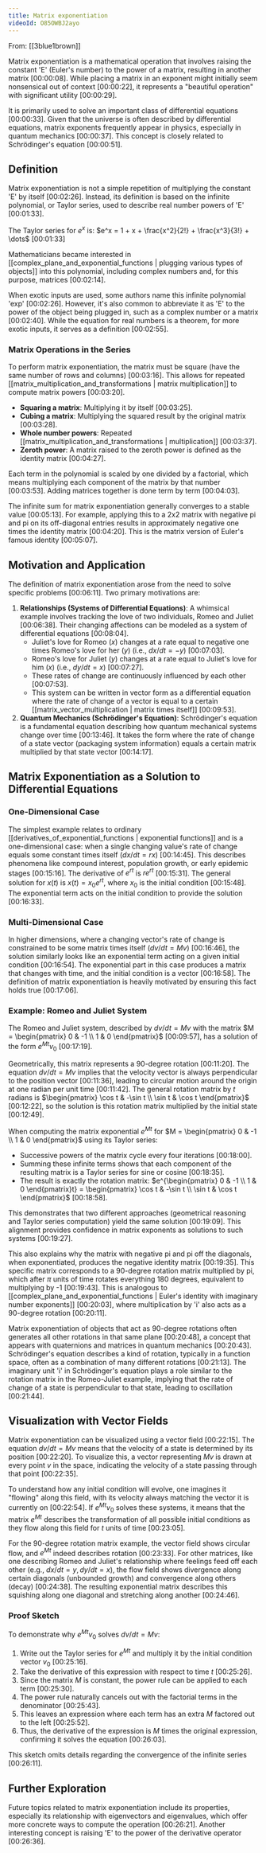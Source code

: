 ```yaml
---
title: Matrix exponentiation
videoId: O85OWBJ2ayo
---
```


From: [[3blue1brown]] <br/> 

Matrix exponentiation is a mathematical operation that involves raising the constant 'E' (Euler's number) to the power of a matrix, resulting in another matrix <a class="yt-timestamp" data-t="00:00:08">[00:00:08]</a>. While placing a matrix in an exponent might initially seem nonsensical out of context <a class="yt-timestamp" data-t="00:00:22">[00:00:22]</a>, it represents a "beautiful operation" with significant utility <a class="yt-timestamp" data-t="00:00:29">[00:00:29]</a>.

It is primarily used to solve an important class of differential equations <a class="yt-timestamp" data-t="00:00:33">[00:00:33]</a>. Given that the universe is often described by differential equations, matrix exponents frequently appear in physics, especially in quantum mechanics <a class="yt-timestamp" data-t="00:00:37">[00:00:37]</a>. This concept is closely related to Schrödinger's equation <a class="yt-timestamp" data-t="00:00:51">[00:00:51]</a>.

## Definition

Matrix exponentiation is not a simple repetition of multiplying the constant 'E' by itself <a class="yt-timestamp" data-t="00:02:26">[00:02:26]</a>. Instead, its definition is based on the infinite polynomial, or Taylor series, used to describe real number powers of 'E' <a class="yt-timestamp" data-t="00:01:33">[00:01:33]</a>.

The Taylor series for $e^x$ is:
$e^x = 1 + x + \frac{x^2}{2!} + \frac{x^3}{3!} + \dots$ <a class="yt-timestamp" data-t="00:01:33">[00:01:33]</a>

Mathematicians became interested in [[complex_plane_and_exponential_functions | plugging various types of objects]] into this polynomial, including complex numbers and, for this purpose, matrices <a class="yt-timestamp" data-t="00:02:14">[00:02:14]</a>.

When exotic inputs are used, some authors name this infinite polynomial 'exp' <a class="yt-timestamp" data-t="00:02:26">[00:02:26]</a>. However, it's also common to abbreviate it as 'E' to the power of the object being plugged in, such as a complex number or a matrix <a class="yt-timestamp" data-t="00:02:40">[00:02:40]</a>. While the equation for real numbers is a theorem, for more exotic inputs, it serves as a definition <a class="yt-timestamp" data-t="00:02:55">[00:02:55]</a>.

### Matrix Operations in the Series

To perform matrix exponentiation, the matrix must be square (have the same number of rows and columns) <a class="yt-timestamp" data-t="00:03:16">[00:03:16]</a>. This allows for repeated [[matrix_multiplication_and_transformations | matrix multiplication]] to compute matrix powers <a class="yt-timestamp" data-t="00:03:20">[00:03:20]</a>.
*   **Squaring a matrix**: Multiplying it by itself <a class="yt-timestamp" data-t="00:03:25">[00:03:25]</a>.
*   **Cubing a matrix**: Multiplying the squared result by the original matrix <a class="yt-timestamp" data-t="00:03:28">[00:03:28]</a>.
*   **Whole number powers**: Repeated [[matrix_multiplication_and_transformations | multiplication]] <a class="yt-timestamp" data-t="00:03:37">[00:03:37]</a>.
*   **Zeroth power**: A matrix raised to the zeroth power is defined as the identity matrix <a class="yt-timestamp" data-t="00:04:27">[00:04:27]</a>.

Each term in the polynomial is scaled by one divided by a factorial, which means multiplying each component of the matrix by that number <a class="yt-timestamp" data-t="00:03:53">[00:03:53]</a>. Adding matrices together is done term by term <a class="yt-timestamp" data-t="00:04:03">[00:04:03]</a>.

The infinite sum for matrix exponentiation generally converges to a stable value <a class="yt-timestamp" data-t="00:05:13">[00:05:13]</a>. For example, applying this to a 2x2 matrix with negative pi and pi on its off-diagonal entries results in approximately negative one times the identity matrix <a class="yt-timestamp" data-t="00:04:20">[00:04:20]</a>. This is the matrix version of Euler's famous identity <a class="yt-timestamp" data-t="00:05:07">[00:05:07]</a>.

## Motivation and Application

The definition of matrix exponentiation arose from the need to solve specific problems <a class="yt-timestamp" data-t="00:06:11">[00:06:11]</a>. Two primary motivations are:
1.  **Relationships (Systems of Differential Equations)**: A whimsical example involves tracking the love of two individuals, Romeo and Juliet <a class="yt-timestamp" data-t="00:06:38">[00:06:38]</a>. Their changing affections can be modeled as a system of differential equations <a class="yt-timestamp" data-t="00:08:04">[00:08:04]</a>.
    *   Juliet's love for Romeo ($x$) changes at a rate equal to negative one times Romeo's love for her ($y$) (i.e., $dx/dt = -y$) <a class="yt-timestamp" data-t="00:07:03">[00:07:03]</a>.
    *   Romeo's love for Juliet ($y$) changes at a rate equal to Juliet's love for him ($x$) (i.e., $dy/dt = x$) <a class="yt-timestamp" data-t="00:07:27">[00:07:27]</a>.
    *   These rates of change are continuously influenced by each other <a class="yt-timestamp" data-t="00:07:53">[00:07:53]</a>.
    *   This system can be written in vector form as a differential equation where the rate of change of a vector is equal to a certain [[matrix_vector_multiplication | matrix times itself]] <a class="yt-timestamp" data-t="00:09:53">[00:09:53]</a>.
2.  **Quantum Mechanics (Schrödinger's Equation)**: Schrödinger's equation is a fundamental equation describing how quantum mechanical systems change over time <a class="yt-timestamp" data-t="00:13:46">[00:13:46]</a>. It takes the form where the rate of change of a state vector (packaging system information) equals a certain matrix multiplied by that state vector <a class="yt-timestamp" data-t="00:14:17">[00:14:17]</a>.

## Matrix Exponentiation as a Solution to Differential Equations

### One-Dimensional Case
The simplest example relates to ordinary [[derivatives_of_exponential_functions | exponential functions]] and is a one-dimensional case: when a single changing value's rate of change equals some constant times itself ($dx/dt = rx$) <a class="yt-timestamp" data-t="00:14:45">[00:14:45]</a>. This describes phenomena like compound interest, population growth, or early epidemic stages <a class="yt-timestamp" data-t="00:15:16">[00:15:16]</a>. The derivative of $e^{rt}$ is $re^{rt}$ <a class="yt-timestamp" data-t="00:15:31">[00:15:31]</a>. The general solution for $x(t)$ is $x(t) = x_0 e^{rt}$, where $x_0$ is the initial condition <a class="yt-timestamp" data-t="00:15:48">[00:15:48]</a>. The exponential term acts on the initial condition to provide the solution <a class="yt-timestamp" data-t="00:16:33">[00:16:33]</a>.

### Multi-Dimensional Case
In higher dimensions, where a changing vector's rate of change is constrained to be some matrix times itself ($dv/dt = Mv$) <a class="yt-timestamp" data-t="00:16:46">[00:16:46]</a>, the solution similarly looks like an exponential term acting on a given initial condition <a class="yt-timestamp" data-t="00:16:54">[00:16:54]</a>. The exponential part in this case produces a matrix that changes with time, and the initial condition is a vector <a class="yt-timestamp" data-t="00:16:58">[00:16:58]</a>. The definition of matrix exponentiation is heavily motivated by ensuring this fact holds true <a class="yt-timestamp" data-t="00:17:06">[00:17:06]</a>.

### Example: Romeo and Juliet System
The Romeo and Juliet system, described by $dv/dt = Mv$ with the matrix $M = \begin{pmatrix} 0 & -1 \\ 1 & 0 \end{pmatrix}$ <a class="yt-timestamp" data-t="00:09:57">[00:09:57]</a>, has a solution of the form $e^{Mt} v_0$ <a class="yt-timestamp" data-t="00:17:19">[00:17:19]</a>.

Geometrically, this matrix represents a 90-degree rotation <a class="yt-timestamp" data-t="00:11:20">[00:11:20]</a>. The equation $dv/dt = Mv$ implies that the velocity vector is always perpendicular to the position vector <a class="yt-timestamp" data-t="00:11:36">[00:11:36]</a>, leading to circular motion around the origin at one radian per unit time <a class="yt-timestamp" data-t="00:11:42">[00:11:42]</a>. The general rotation matrix by $t$ radians is $\begin{pmatrix} \cos t & -\sin t \\ \sin t & \cos t \end{pmatrix}$ <a class="yt-timestamp" data-t="00:12:22">[00:12:22]</a>, so the solution is this rotation matrix multiplied by the initial state <a class="yt-timestamp" data-t="00:12:49">[00:12:49]</a>.

When computing the matrix exponential $e^{Mt}$ for $M = \begin{pmatrix} 0 & -1 \\ 1 & 0 \end{pmatrix}$ using its Taylor series:
*   Successive powers of the matrix cycle every four iterations <a class="yt-timestamp" data-t="00:18:00">[00:18:00]</a>.
*   Summing these infinite terms shows that each component of the resulting matrix is a Taylor series for sine or cosine <a class="yt-timestamp" data-t="00:18:35">[00:18:35]</a>.
*   The result is exactly the rotation matrix: $e^{\begin{pmatrix} 0 & -1 \\ 1 & 0 \end{pmatrix}t} = \begin{pmatrix} \cos t & -\sin t \\ \sin t & \cos t \end{pmatrix}$ <a class="yt-timestamp" data-t="00:18:58">[00:18:58]</a>.

This demonstrates that two different approaches (geometrical reasoning and Taylor series computation) yield the same solution <a class="yt-timestamp" data-t="00:19:09">[00:19:09]</a>. This alignment provides confidence in matrix exponents as solutions to such systems <a class="yt-timestamp" data-t="00:19:27">[00:19:27]</a>.

This also explains why the matrix with negative pi and pi off the diagonals, when exponentiated, produces the negative identity matrix <a class="yt-timestamp" data-t="00:19:35">[00:19:35]</a>. This specific matrix corresponds to a 90-degree rotation matrix multiplied by pi, which after $\pi$ units of time rotates everything 180 degrees, equivalent to multiplying by -1 <a class="yt-timestamp" data-t="00:19:43">[00:19:43]</a>. This is analogous to [[complex_plane_and_exponential_functions | Euler's identity with imaginary number exponents]] <a class="yt-timestamp" data-t="00:20:03">[00:20:03]</a>, where multiplication by 'i' also acts as a 90-degree rotation <a class="yt-timestamp" data-t="00:20:11">[00:20:11]</a>.

Matrix exponentiation of objects that act as 90-degree rotations often generates all other rotations in that same plane <a class="yt-timestamp" data-t="00:20:48">[00:20:48]</a>, a concept that appears with quaternions and matrices in quantum mechanics <a class="yt-timestamp" data-t="00:20:43">[00:20:43]</a>. Schrödinger's equation describes a kind of rotation, typically in a function space, often as a combination of many different rotations <a class="yt-timestamp" data-t="00:21:13">[00:21:13]</a>. The imaginary unit 'i' in Schrödinger's equation plays a role similar to the rotation matrix in the Romeo-Juliet example, implying that the rate of change of a state is perpendicular to that state, leading to oscillation <a class="yt-timestamp" data-t="00:21:44">[00:21:44]</a>.

## Visualization with Vector Fields

Matrix exponentiation can be visualized using a vector field <a class="yt-timestamp" data-t="00:22:15">[00:22:15]</a>. The equation $dv/dt = Mv$ means that the velocity of a state is determined by its position <a class="yt-timestamp" data-t="00:22:20">[00:22:20]</a>. To visualize this, a vector representing $Mv$ is drawn at every point $v$ in the space, indicating the velocity of a state passing through that point <a class="yt-timestamp" data-t="00:22:35">[00:22:35]</a>.

To understand how any initial condition will evolve, one imagines it "flowing" along this field, with its velocity always matching the vector it is currently on <a class="yt-timestamp" data-t="00:22:54">[00:22:54]</a>. If $e^{Mt} v_0$ solves these systems, it means that the matrix $e^{Mt}$ describes the transformation of all possible initial conditions as they flow along this field for $t$ units of time <a class="yt-timestamp" data-t="00:23:05">[00:23:05]</a>.

For the 90-degree rotation matrix example, the vector field shows circular flow, and $e^{Mt}$ indeed describes rotation <a class="yt-timestamp" data-t="00:23:33">[00:23:33]</a>. For other matrices, like one describing Romeo and Juliet's relationship where feelings feed off each other (e.g., $dx/dt = y, dy/dt = x$), the flow field shows divergence along certain diagonals (unbounded growth) and convergence along others (decay) <a class="yt-timestamp" data-t="00:24:38">[00:24:38]</a>. The resulting exponential matrix describes this squishing along one diagonal and stretching along another <a class="yt-timestamp" data-t="00:24:46">[00:24:46]</a>.

### Proof Sketch

To demonstrate why $e^{Mt}v_0$ solves $dv/dt = Mv$:
1.  Write out the Taylor series for $e^{Mt}$ and multiply it by the initial condition vector $v_0$ <a class="yt-timestamp" data-t="00:25:16">[00:25:16]</a>.
2.  Take the derivative of this expression with respect to time $t$ <a class="yt-timestamp" data-t="00:25:26">[00:25:26]</a>.
3.  Since the matrix $M$ is constant, the power rule can be applied to each term <a class="yt-timestamp" data-t="00:25:30">[00:25:30]</a>.
4.  The power rule naturally cancels out with the factorial terms in the denominator <a class="yt-timestamp" data-t="00:25:43">[00:25:43]</a>.
5.  This leaves an expression where each term has an extra $M$ factored out to the left <a class="yt-timestamp" data-t="00:25:52">[00:25:52]</a>.
6.  Thus, the derivative of the expression is $M$ times the original expression, confirming it solves the equation <a class="yt-timestamp" data-t="00:26:03">[00:26:03]</a>.

This sketch omits details regarding the convergence of the infinite series <a class="yt-timestamp" data-t="00:26:11">[00:26:11]</a>.

## Further Exploration

Future topics related to matrix exponentiation include its properties, especially its relationship with eigenvectors and eigenvalues, which offer more concrete ways to compute the operation <a class="yt-timestamp" data-t="00:26:21">[00:26:21]</a>. Another interesting concept is raising 'E' to the power of the derivative operator <a class="yt-timestamp" data-t="00:26:36">[00:26:36]</a>.